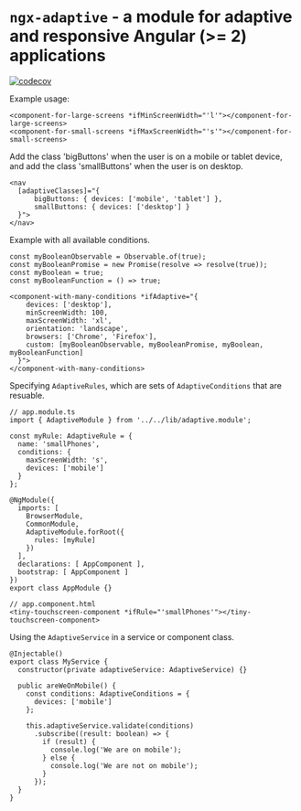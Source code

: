 # `ngx-adaptive` - a module for adaptive and responsive Angular (>= 2) applications

[![codecov](https://codecov.io/gh/Thomas-Kuipers/ngx-adaptive/branch/master/graph/badge.svg)](https://codecov.io/gh/Thomas-Kuipers/ngx-adaptive)


Example usage:
````
<component-for-large-screens *ifMinScreenWidth="'l'"></component-for-large-screens>
<component-for-small-screens *ifMaxScreenWidth="'s'"></component-for-small-screens>
````

Add the class 'bigButtons' when the user is on a mobile or tablet device, and
 add the class 'smallButtons' when the user is on desktop.
````
<nav 
  [adaptiveClasses]="{
      bigButtons: { devices: ['mobile', 'tablet'] },
      smallButtons: { devices: ['desktop'] }
  }">
</nav>
````

Example with all available conditions.
````
const myBooleanObservable = Observable.of(true);
const myBooleanPromise = new Promise(resolve => resolve(true));
const myBoolean = true;
const myBooleanFunction = () => true;

<component-with-many-conditions *ifAdaptive="{
    devices: ['desktop'],
    minScreenWidth: 100,
    maxScreenWidth: 'xl',
    orientation: 'landscape',
    browsers: ['Chrome', 'Firefox'],
    custom: [myBooleanObservable, myBooleanPromise, myBoolean, myBooleanFunction]
  }">
</component-with-many-conditions>
````

Specifying `AdaptiveRules`, which are sets of `AdaptiveConditions` that are resuable.
````
// app.module.ts
import { AdaptiveModule } from '../../lib/adaptive.module';

const myRule: AdaptiveRule = {
  name: 'smallPhones',
  conditions: {
    maxScreenWidth: 's',
    devices: ['mobile']
  }
};

@NgModule({
  imports: [
    BrowserModule,
    CommonModule,
    AdaptiveModule.forRoot({
      rules: [myRule]
    })
  ],
  declarations: [ AppComponent ],
  bootstrap: [ AppComponent ]
})
export class AppModule {}

// app.component.html
<tiny-touchscreen-component *ifRule="'smallPhones'"></tiny-touchscreen-component>
````

Using the `AdaptiveService` in a service or component class.
````
@Injectable()
export class MyService {
  constructor(private adaptiveService: AdaptiveService) {}
  
  public areWeOnMobile() {
    const conditions: AdaptiveConditions = {
      devices: ['mobile']
    };
  
    this.adaptiveService.validate(conditions)
      .subscribe((result: boolean) => {
        if (result) {
          console.log('We are on mobile');
        } else {
          console.log('We are not on mobile');
        }
      });
  }
}
````
